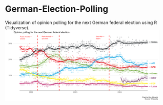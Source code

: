 # German-Election-Polling
Visualization of opinion polling for the next German federal election using R (Tidyverse).
![German Voting Trends](https://raw.githubusercontent.com/BenJAlbrecht/German-Election-Polling/main/german_polling.png) 

